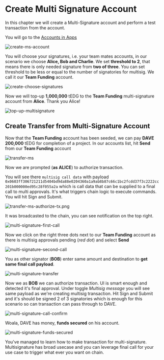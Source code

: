 # Create Multi Signature Account

In this chapter we will create a Multi-Signature account and perform a test transaction from the account.

You will go to the [Accounts in Apps](https://polkadot.js.org/apps/#/accounts)

![create-ms-account](../../.gitbook/assets/create-ms-account.png)

You will choose your signatures, i.e. your team mates accounts, in our scenario we choose **Alice, Bob and Charlie**. We set **threshold to 2**, that means there is only needed signature from **two of three**. You can set threshold to be less or equal to the number of signatories for multisig. We call it our **Team Funding** account.

![create-choose-signatures](../../.gitbook/assets/create-choose-signatures.png)

Now we will top-up **1,000,000** tEDG to the **Team Funding** multi-signature account from **Alice**. Thank you Alice!

![top-up-multisignature](../../.gitbook/assets/create-top-up-ms.png)

## Create Transfer from Multi-Signature Account

Now that the **Team Funding** account has been seeded, we can pay **DAVE** **200,000** tEDG for completion of a project. In our accounts list, hit **Send** from our **Team Funding** account

![transfer-ms](../../.gitbook/assets/transfer-ms%20%281%29.png)

Now we are prompted \(**as ALICE**\) to authorize transaction.

You will see there `multisig call data` with payload `0x0603ff306721211d5404bd9da88e0204360a1a9ab8b87c66c1bc2fcdd37f3c2222cc201b000000ed95c28f055a2a` which is call data that can be supplied to a final call to multi approvals. It's what triggers chain logic to execute commands. You will hit Sign and Submit.

![transfer-ms-authorize-tx.png](../../.gitbook/assets/transfer-ms-authorize-tx.png)

It was broadcasted to the chain, you can see notification on the top right.

![multi-signature-first-call](../../.gitbook/assets/transfer-ms-first-call.png)

Now we click on the right three dots next to our **Team Funding** account as there is multisig approvals pending \(_red dot_\) and select **Send**

![multi-signature-second-call](../../.gitbook/assets/transfer-ms-second-call.png)

You as other signator \(**BOB**\) enter same amount and destination to **get same final call payload**.

![multi-signature-transfer](../../.gitbook/assets/transfer-ms%20%281%29.png)

Now we as **BOB** we can authorize transaction. UI is smart enough and detected it's final approval. Under toggle _Multisig message_ you will see same payload as we're creating multisig transaction. Hit Sign and Submit and it's should be signed 2 of 3 signatories which is enough for this scenario so can transaction can pass through to DAVE.

![multi-signature-call-confirm](../../.gitbook/assets/transfer-ms-second-call-confirm.png)

Woala, DAVE has money, **funds secured** on his account.

![multi-signature-funds-secured](../../.gitbook/assets/funds-secured.png)

You've managed to learn how to make transaction for multi-signature. Multisignature has broad usecase and you can leverage final call for your use case to trigger what ever you want on chain.


